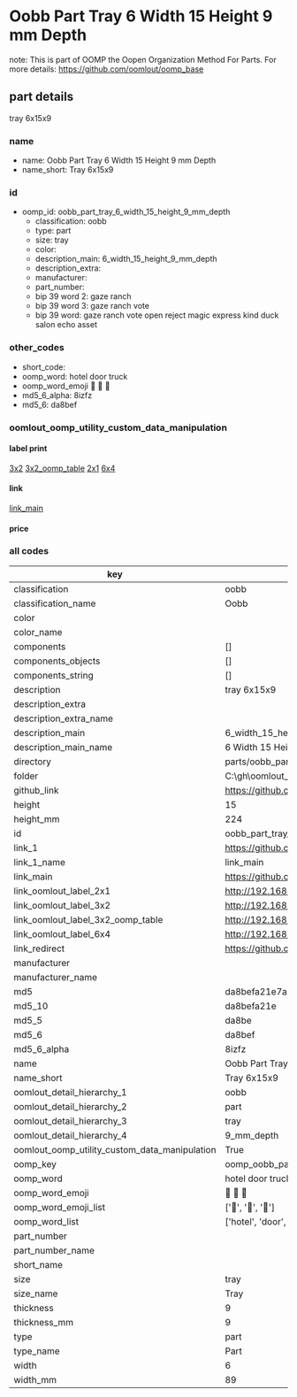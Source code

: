 # Oobb Part Tray 6 Width 15 Height 9 mm Depth  

note: This is part of OOMP the Oopen Organization Method For Parts. For more details: https://github.com/oomlout/oomp_base

##  part details
  



tray 6x15x9



### name
* name: Oobb Part Tray 6 Width 15 Height 9 mm Depth
* name_short: Tray 6x15x9 
### id
* oomp_id: oobb_part_tray_6_width_15_height_9_mm_depth
  * classification: oobb
  * type: part
  * size: tray
  * color: 
  * description_main: 6_width_15_height_9_mm_depth
  * description_extra: 
  * manufacturer: 
  * part_number: 
  * bip 39 word 2: gaze ranch
  * bip 39 word 3: gaze ranch vote
  * bip 39 word: gaze ranch vote open reject magic express kind duck salon echo asset

### other_codes
* short_code: 
* oomp_word: hotel door truck
* oomp_word_emoji :hotel: :door: :truck:
* md5_6_alpha: 8izfz
* md5_6: da8bef






### oomlout_oomp_utility_custom_data_manipulation
#### label print
[3x2](http://192.168.1.245:1112/?label=oomp%208izfz)
[3x2_oomp_table](http://192.168.1.108:1112/?label=oomp%208izfz)
[2x1](http://192.168.1.242:1112/?label=oomp%208izfz)
[6x4](http://192.168.1.55:1112/?label=oomp%208izfz)    

#### link

[link_main](https://github.com/oomlout/oomlout_oobb_version_4_generated_parts/tree/main/navigation_oomp/oobb/part/tray/6_width_15_height_9_mm_depth/part)                              

#### price







### all codes 
| key | value |  
| --- | --- |  
| classification | oobb |  
| classification_name | Oobb |  
| color |  |  
| color_name |  |  
| components | [] |  
| components_objects | [] |  
| components_string | [] |  
| description | tray 6x15x9 |  
| description_extra |  |  
| description_extra_name |  |  
| description_main | 6_width_15_height_9_mm_depth |  
| description_main_name | 6 Width 15 Height 9 mm Depth |  
| directory | parts/oobb_part_tray_6_width_15_height_9_mm_depth |  
| folder | C:\gh\oomlout_oobb_version_4_generated_parts\parts\oobb_part_tray_6_width_15_height_9_mm_depth |  
| github_link | https://github.com/oomlout/oomlout_oomp_part_src/tree/main/parts/oobb_part_tray_6_width_15_height_9_mm_depth |  
| height | 15 |  
| height_mm | 224 |  
| id | oobb_part_tray_6_width_15_height_9_mm_depth |  
| link_1 | https://github.com/oomlout/oomlout_oobb_version_4_generated_parts/tree/main/navigation_oomp/oobb/part/tray/6_width_15_height_9_mm_depth/part |  
| link_1_name | link_main |  
| link_main | https://github.com/oomlout/oomlout_oobb_version_4_generated_parts/tree/main/navigation_oomp/oobb/part/tray/6_width_15_height_9_mm_depth/part |  
| link_oomlout_label_2x1 | http://192.168.1.242:1112/?label=oomp%208izfz |  
| link_oomlout_label_3x2 | http://192.168.1.245:1112/?label=oomp%208izfz |  
| link_oomlout_label_3x2_oomp_table | http://192.168.1.108:1112/?label=oomp%208izfz |  
| link_oomlout_label_6x4 | http://192.168.1.55:1112/?label=oomp%208izfz |  
| link_redirect | https://github.com/oomlout/oomlout_oobb_version_4_generated_parts/tree/main/parts/oobb_tray_06_15_09 |  
| manufacturer |  |  
| manufacturer_name |  |  
| md5 | da8befa21e7a8a1a175a79b3ebec6305 |  
| md5_10 | da8befa21e |  
| md5_5 | da8be |  
| md5_6 | da8bef |  
| md5_6_alpha | 8izfz |  
| name | Oobb Part Tray 6 Width 15 Height 9 mm Depth |  
| name_short | Tray 6x15x9  |  
| oomlout_detail_hierarchy_1 | oobb |  
| oomlout_detail_hierarchy_2 | part |  
| oomlout_detail_hierarchy_3 | tray |  
| oomlout_detail_hierarchy_4 | 9_mm_depth |  
| oomlout_oomp_utility_custom_data_manipulation | True |  
| oomp_key | oomp_oobb_part_tray_6_width_15_height_9_mm_depth |  
| oomp_word | hotel door truck |  
| oomp_word_emoji | :hotel: :door: :truck: |  
| oomp_word_emoji_list | [':hotel:', ':door:', ':truck:'] |  
| oomp_word_list | ['hotel', 'door', 'truck'] |  
| part_number |  |  
| part_number_name |  |  
| short_name |  |  
| size | tray |  
| size_name | Tray |  
| thickness | 9 |  
| thickness_mm | 9 |  
| type | part |  
| type_name | Part |  
| width | 6 |  
| width_mm | 89 |  
